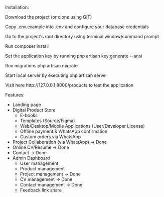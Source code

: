 Installation:
<p>Download the project (or clone using GIT)</p>
<p>Copy .env.example into .env and configure your database credentials</p>
<p>Go to the project's root directory using terminal window/command prompt</p>
<p>Run composer install</p>
<p>Set the application key by running php artisan key:generate --ansi</p>
<p>Run migrations php artisan migrate</p>
<p>Start local server by executing php artisan serve</p>
<p>Visit here http://127.0.0.1:8000/products to test the application</p>

Features:

-   Landing page
-   Digital Product Store
    - E-books
    - Templates (Source/Figma)
    - Web/Desktop/Mobile Applications (User/Developer License)
    - Offline payment & WhatsApp confirmation
    - Custom orders via WhatsApp
-   Project Collaboration (via WhatsApp) -> Done
-   Online CV/Resume -> Done
-   Contact -> Done
-   Admin Dashboard
    - User management
    - Product management
    - Project management -> Done
    - CV management -> Done
    - Contact management -> Done
    - Feedback link share